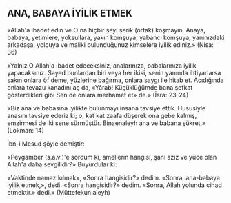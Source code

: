 ## ANA, BABAYA İYİLİK ETMEK

«Allah'a ibadet edin ve O'na hiçbir şeyi şerik (ortak) koşmayın. Anaya, babaya, yetimlere, yoksullara, yakın komşuya, yabancı komşuya, yanınızdaki arkadaşa, yolcuya ve maliki bulunduğunuz kimselere iyilik ediniz.» (Nisa: 36)

«Yalnız O Allah'a ibadet edeceksiniz, ana­larınıza, babalarınıza iyilik yapacaksınız. Şayed bunlardan biri veya her ikisi, senin yanın­da ihtiyarlarsa sakın onlara öf deme, yüzleri­ne bağırma, onlara saygı ile hitab et. Acıdığın­da onlara tevazu kanadını aç da, «Yârab! Kü­çüklüğümde bana şefkat gösterdikleri gibi Sen de onlara merhamet et» de.» (İsra: 23-24)

«Biz ana ve babasına iyilikte bulunmayı insana tavsiye ettik. Hususiyle anasını tavsiye ederiz ki; o, kat kat zaafa düşerek ona ge­be kalmış, emzirmesi de iki sene sürmüştür. Binaenaleyh ana ve babana şükret.» (Lokman: 14)

İbn-i Mesud şöyle demiştir:

«Peygamber (s.a.v.)'e sordum ki, amelle­rin hangisi, şanı aziz ve yüce olan Allah'a daha sevgilidir?» Buyurdular ki:

«Vaktinde namaz kılmak», «Sonra hangi­sidir?» dedim. «Sonra, ana-babaya iyilik etmek,», dedi. «Sonra hangisidir?» dedim. «Sonra, Allah yolunda cihad etmektir.» dedi.» (Müttefekun aleyh)
